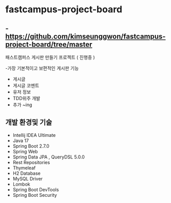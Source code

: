 # fastcampus-project-board

## -https://github.com/kimseunggwon/fastcampus-project-board/tree/master

패스트캠퍼스 게시판 만들기 프로젝트 ( 진행중 )

-가장 기본적이고 보편적인 게시판 기능
- 게시글
- 게시글 코멘트 
- 유저 정보 
- TDD위주 개발
- 추가 ~ing


## 개발 환경및 기술
- Intellij IDEA Ultimate
- Java 17
- Spring Boot 2.7.0
- Spring Web
- Spring Data JPA , QueryDSL 5.0.0
- Rest Repositories
- Thymeleaf
- H2 Database
- MySQL Driver
- Lombok
- Spring Boot DevTools
- Spring Boot Security




